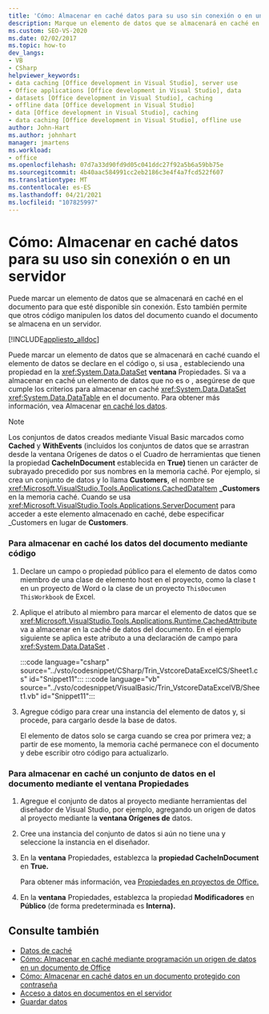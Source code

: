 ```yaml
---
title: 'Cómo: Almacenar en caché datos para su uso sin conexión o en un servidor'
description: Marque un elemento de datos que se almacenará en caché en el documento para que esté disponible sin conexión. Esto permite que otros código manipulen los datos del documento.
ms.custom: SEO-VS-2020
ms.date: 02/02/2017
ms.topic: how-to
dev_langs:
- VB
- CSharp
helpviewer_keywords:
- data caching [Office development in Visual Studio], server use
- Office applications [Office development in Visual Studio], data
- datasets [Office development in Visual Studio], caching
- offline data [Office development in Visual Studio]
- data [Office development in Visual Studio], caching
- data caching [Office development in Visual Studio], offline use
author: John-Hart
ms.author: johnhart
manager: jmartens
ms.workload:
- office
ms.openlocfilehash: 07d7a33d90fd9d05c041ddc27f92a5b6a59bb75e
ms.sourcegitcommit: 4b40aac584991cc2eb2186c3e4f4a7fcd522f607
ms.translationtype: MT
ms.contentlocale: es-ES
ms.lasthandoff: 04/21/2021
ms.locfileid: "107825997"
---
```

# <a name="how-to-cache-data-for-use-offline-or-on-a-server"></a>Cómo: Almacenar en caché datos para su uso sin conexión o en un servidor
  Puede marcar un elemento de datos que se almacenará en caché en el documento para que esté disponible sin conexión. Esto también permite que otros código manipulen los datos del documento cuando el documento se almacena en un servidor.

 [!INCLUDE[appliesto_alldoc](../vsto/includes/appliesto-alldoc-md.md)]

 Puede marcar un elemento de datos que se almacenará en caché cuando el elemento de datos se declare en el código o, si usa , estableciendo una propiedad en la <xref:System.Data.DataSet> **ventana** Propiedades. Si va a almacenar en caché un elemento de datos que no es o , asegúrese de que cumple los criterios para almacenar en caché <xref:System.Data.DataSet> <xref:System.Data.DataTable> en el documento. Para obtener más información, vea Almacenar [en caché los datos](../vsto/caching-data.md).

> [!NOTE]
> Los conjuntos de datos creados mediante Visual Basic marcados como **Cached** y **WithEvents** (incluidos los conjuntos de datos que se arrastran desde la ventana Orígenes de datos o el Cuadro de herramientas que tienen la propiedad  **CacheInDocument** establecida en **True)** tienen un carácter de subrayado precedido por sus nombres en la memoria caché.  Por ejemplo, si crea un conjunto de datos y lo llama **Customers**, el nombre se <xref:Microsoft.VisualStudio.Tools.Applications.CachedDataItem> **_Customers** en la memoria caché. Cuando se usa <xref:Microsoft.VisualStudio.Tools.Applications.ServerDocument> para acceder a  este elemento almacenado en caché, debe especificar _Customers en lugar de **Customers**.

### <a name="to-cache-data-in-the-document-using-code"></a>Para almacenar en caché los datos del documento mediante código

1. Declare un campo o propiedad público para el elemento de datos como miembro de una clase de elemento host en el proyecto, como la clase t en un proyecto de Word o la clase de un proyecto `ThisDocumen` `ThisWorkbook` de Excel.

2. Aplique el atributo al miembro para marcar el elemento de datos que se <xref:Microsoft.VisualStudio.Tools.Applications.Runtime.CachedAttribute> va a almacenar en la caché de datos del documento. En el ejemplo siguiente se aplica este atributo a una declaración de campo para <xref:System.Data.DataSet> .

     :::code language="csharp" source="../vsto/codesnippet/CSharp/Trin_VstcoreDataExcelCS/Sheet1.cs" id="Snippet11":::
     :::code language="vb" source="../vsto/codesnippet/VisualBasic/Trin_VstcoreDataExcelVB/Sheet1.vb" id="Snippet11":::

3. Agregue código para crear una instancia del elemento de datos y, si procede, para cargarlo desde la base de datos.

     El elemento de datos solo se carga cuando se crea por primera vez; a partir de ese momento, la memoria caché permanece con el documento y debe escribir otro código para actualizarlo.

### <a name="to-cache-a-dataset-in-the-document-by-using-the-properties-window"></a>Para almacenar en caché un conjunto de datos en el documento mediante el ventana Propiedades

1. Agregue el conjunto de datos al proyecto mediante herramientas del diseñador de Visual Studio, por ejemplo, agregando un origen de datos al proyecto mediante la **ventana Orígenes de** datos.

2. Cree una instancia del conjunto de datos si aún no tiene una y seleccione la instancia en el diseñador.

3. En la **ventana** Propiedades, establezca la **propiedad CacheInDocument** en **True.**

     Para obtener más información, vea [Propiedades en proyectos de Office.](../vsto/properties-in-office-projects.md)

4. En la **ventana** Propiedades, establezca la propiedad **Modificadores** en **Público** (de forma predeterminada es **Interna).**

## <a name="see-also"></a>Consulte también
- [Datos de caché](../vsto/caching-data.md)
- [Cómo: Almacenar en caché mediante programación un origen de datos en un documento de Office](../vsto/how-to-programmatically-cache-a-data-source-in-an-office-document.md)
- [Cómo: Almacenar en caché datos en un documento protegido con contraseña](../vsto/how-to-cache-data-in-a-password-protected-document.md)
- [Acceso a datos en documentos en el servidor](../vsto/accessing-data-in-documents-on-the-server.md)
- [Guardar datos](../data-tools/save-data-back-to-the-database.md)

